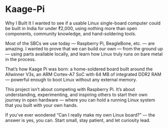 # Kaage-Pi

Why I Built It
I wanted to see if a usable Linux single-board computer could be built in India for under ₹2,000, using nothing more than open components, community knowledge, and hand-soldering tools.

Most of the SBCs we use today — Raspberry Pi, BeagleBone, etc. — are amazing. I wanted to prove that we can build our own — from the ground up — using parts available locally, and learn how Linux truly runs on bare metal in the process.

That’s how Kaage Pi was born: a home-soldered board built around the Allwinner V3s, an ARM Cortex-A7 SoC with 64 MB of integrated DDR2 RAM — powerful enough to boot Linux without any external memory.

This project isn’t about competing with Raspberry Pi. It’s about understanding, experimenting, and inspiring others to start their own journey in open hardware — where you can hold a running Linux system that you built with your own hands.

If you’ve ever wondered “Can I really make my own Linux board?” — the answer is yes, you can. Start small, stay patient, and let curiosity lead.
